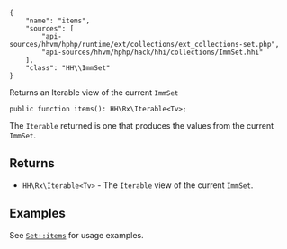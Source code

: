 ``` yamlmeta
{
    "name": "items",
    "sources": [
        "api-sources/hhvm/hphp/runtime/ext/collections/ext_collections-set.php",
        "api-sources/hhvm/hphp/hack/hhi/collections/ImmSet.hhi"
    ],
    "class": "HH\\ImmSet"
}
```




Returns an Iterable view of the current ` ImmSet `




``` Hack
public function items(): HH\Rx\Iterable<Tv>;
```




The ` Iterable ` returned is one that produces the values from the current
`` ImmSet ``.




## Returns




+ ` HH\Rx\Iterable<Tv> ` - The `` Iterable `` view of the current ``` ImmSet ```.




## Examples




See [` Set::items `](</hack/reference/class/Set/items/#examples>) for usage examples.
<!-- HHAPIDOC -->
